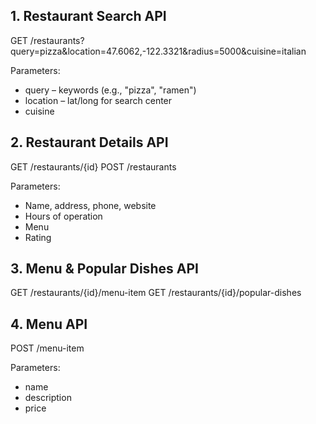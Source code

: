 
## 1. Restaurant Search API
GET /restaurants?query=pizza&location=47.6062,-122.3321&radius=5000&cuisine=italian

Parameters:
- query – keywords (e.g., "pizza", "ramen")
- location – lat/long for search center
- cuisine

## 2. Restaurant Details API
GET /restaurants/{id}
POST /restaurants

Parameters:
- Name, address, phone, website
- Hours of operation
- Menu
- Rating

## 3. Menu & Popular Dishes API
GET /restaurants/{id}/menu-item
GET /restaurants/{id}/popular-dishes

## 4. Menu API
POST /menu-item

Parameters:
- name
- description
- price